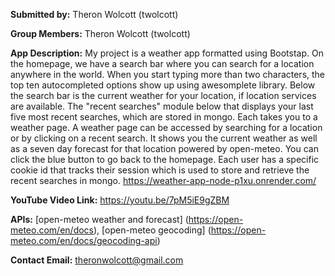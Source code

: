 **Submitted by:** Theron Wolcott (twolcott)

**Group Members:** Theron Wolcott (twolcott)

**App Description:** My project is a weather app formatted using Bootstap. 
    On the homepage, we have a search bar where 
    you can search for a location anywhere in the world. When you start typing more
    than two characters, the top ten autocompleted options show up using awesomplete library.
    Below the search bar is the current weather for your location, if location services 
    are available. The "recent searches" module below that displays your last five
    most recent searches, which are stored in mongo. Each takes you to a weather page.
    A weather page can be accessed by searching for a location or by clicking on a 
    recent search. It shows you the current weather as well as a seven day forecast 
    for that location powered by open-meteo. You can click the blue button to go
    back to the homepage. Each user has a specific cookie id that tracks their session
    which is used to store and retrieve the recent searches in mongo.
    https://weather-app-node-p1xu.onrender.com/

**YouTube Video Link:** https://youtu.be/7pM5iE9gZBM

**APIs:** [open-meteo weather and forecast] (https://open-meteo.com/en/docs), 
    [open-meteo geocoding] (https://open-meteo.com/en/docs/geocoding-api)

**Contact Email:** theronwolcott@gmail.com